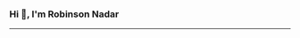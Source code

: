### Hi 👋, I'm Robinson Nadar
<hr>
<!--
**robinsonnadar13/robinsonnadar13** is a ✨ _special_ ✨ repository because its `README.md` (this file) appears on your GitHub profile.

Here are some ideas to get you started:

- 🔭 Some technologies I enjoy working with include ReactJS and NodeJS.
- 🌱 I’m currently learning MERN
- 👯 I’m looking to collaborate on ...
- 🤔 I’m looking for help with ...
- 💬 Ask me about ...
- 📫 Contact me at robinsonnadar13@gmail.com
- 😄 Pronouns: ...
- ⚡ Fun fact: ...

-->
- 🌱 I’m currently learning MERN
- 📫 Contact me at robinsonnadar13@gmail.com

![Image of me](https://github.com/robinsonnadar13/robinsonnadar13/blob/master/me.gif?raw=true)
![Robinson's GitHub stats](https://github-readme-stats.vercel.app/api?username=robinsonnadar13&show_icons=true&theme=radical)
[![Top Langs](https://github-readme-stats.vercel.app/api/top-langs/?username=robinsonnadar13&layout=compact)](https://github.com/robinsonnadar13/github-readme-stats)


